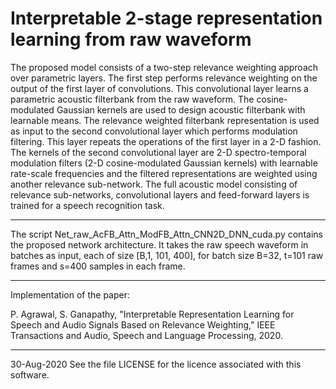 # Interpretable 2-stage representation learning from raw waveform

The proposed model consists of a two-step relevance weighting approach over parametric layers. The first step performs relevance weighting on the output of the first layer of convolutions. This convolutional layer learns a parametric acoustic filterbank from the raw waveform. The cosine-modulated Gaussian kernels are used to design acoustic filterbank with learnable means.
The relevance weighted filterbank representation is used as input to the second convolutional layer which performs modulation filtering. This layer repeats the operations of the first layer in a 2-D fashion. 
The kernels of the second convolutional layer are 2-D spectro-temporal modulation filters (2-D cosine-modulated Gaussian kernels) with learnable rate-scale frequencies and the filtered representations are weighted using another relevance sub-network.
The full acoustic model consisting of relevance sub-networks, convolutional layers and feed-forward layers is trained for a speech recognition task.

******************************************************************

The script Net_raw_AcFB_Attn_ModFB_Attn_CNN2D_DNN_cuda.py contains the proposed network architecture. It takes the raw speech waveform in batches as input, each of size [B,1, 101, 400], for batch size B=32, t=101 raw frames and s=400 samples in each frame.

******************************************************************

Implementation of the paper:

P. Agrawal, S. Ganapathy, "Interpretable Representation Learning for Speech and Audio Signals Based on Relevance Weighting," IEEE Transactions and Audio, Speech and Language Processing, 2020.

******************************************************************

30-Aug-2020 See the file LICENSE for the licence associated with this software.
